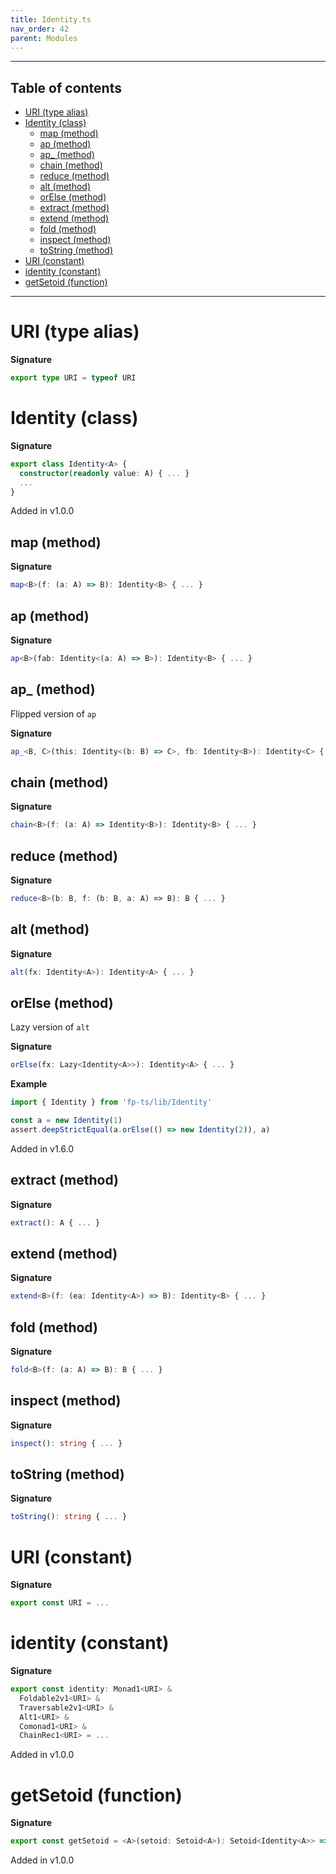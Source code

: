```yaml
---
title: Identity.ts
nav_order: 42
parent: Modules
---
```


---

<h2 class="text-delta">Table of contents</h2>

- [URI (type alias)](#uri-type-alias)
- [Identity (class)](#identity-class)
  - [map (method)](#map-method)
  - [ap (method)](#ap-method)
  - [ap\_ (method)](#ap_-method)
  - [chain (method)](#chain-method)
  - [reduce (method)](#reduce-method)
  - [alt (method)](#alt-method)
  - [orElse (method)](#orelse-method)
  - [extract (method)](#extract-method)
  - [extend (method)](#extend-method)
  - [fold (method)](#fold-method)
  - [inspect (method)](#inspect-method)
  - [toString (method)](#tostring-method)
- [URI (constant)](#uri-constant)
- [identity (constant)](#identity-constant)
- [getSetoid (function)](#getsetoid-function)

---

# URI (type alias)

**Signature**

```ts
export type URI = typeof URI
```

# Identity (class)

**Signature**

```ts
export class Identity<A> {
  constructor(readonly value: A) { ... }
  ...
}
```

Added in v1.0.0

## map (method)

**Signature**

```ts
map<B>(f: (a: A) => B): Identity<B> { ... }
```

## ap (method)

**Signature**

```ts
ap<B>(fab: Identity<(a: A) => B>): Identity<B> { ... }
```

## ap\_ (method)

Flipped version of `ap`

**Signature**

```ts
ap_<B, C>(this: Identity<(b: B) => C>, fb: Identity<B>): Identity<C> { ... }
```

## chain (method)

**Signature**

```ts
chain<B>(f: (a: A) => Identity<B>): Identity<B> { ... }
```

## reduce (method)

**Signature**

```ts
reduce<B>(b: B, f: (b: B, a: A) => B): B { ... }
```

## alt (method)

**Signature**

```ts
alt(fx: Identity<A>): Identity<A> { ... }
```

## orElse (method)

Lazy version of `alt`

**Signature**

```ts
orElse(fx: Lazy<Identity<A>>): Identity<A> { ... }
```

**Example**

```ts
import { Identity } from 'fp-ts/lib/Identity'

const a = new Identity(1)
assert.deepStrictEqual(a.orElse(() => new Identity(2)), a)
```

Added in v1.6.0

## extract (method)

**Signature**

```ts
extract(): A { ... }
```

## extend (method)

**Signature**

```ts
extend<B>(f: (ea: Identity<A>) => B): Identity<B> { ... }
```

## fold (method)

**Signature**

```ts
fold<B>(f: (a: A) => B): B { ... }
```

## inspect (method)

**Signature**

```ts
inspect(): string { ... }
```

## toString (method)

**Signature**

```ts
toString(): string { ... }
```

# URI (constant)

**Signature**

```ts
export const URI = ...
```

# identity (constant)

**Signature**

```ts
export const identity: Monad1<URI> &
  Foldable2v1<URI> &
  Traversable2v1<URI> &
  Alt1<URI> &
  Comonad1<URI> &
  ChainRec1<URI> = ...
```

Added in v1.0.0

# getSetoid (function)

**Signature**

```ts
export const getSetoid = <A>(setoid: Setoid<A>): Setoid<Identity<A>> => ...
```

Added in v1.0.0
